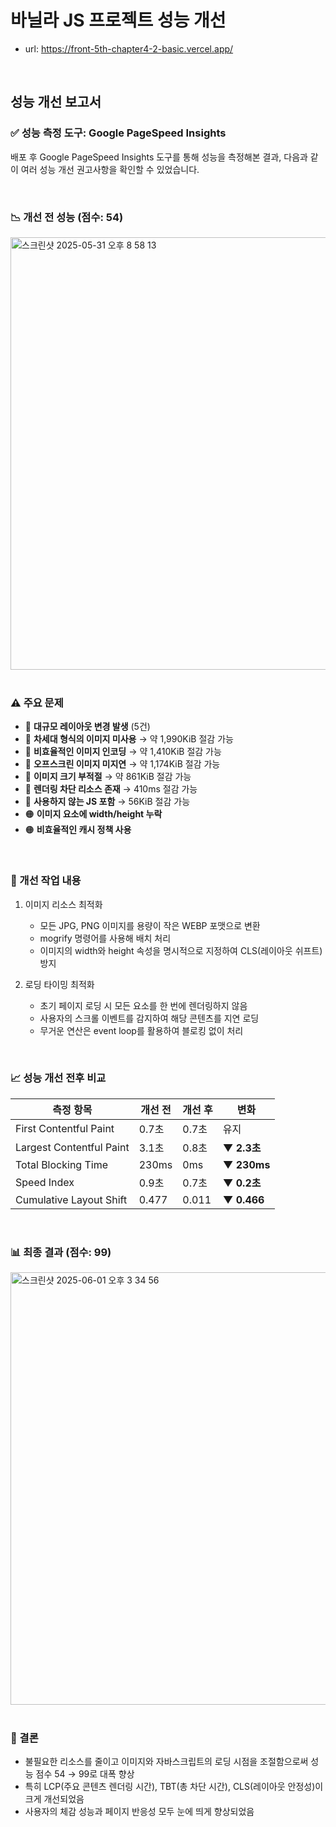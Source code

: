 # 바닐라 JS 프로젝트 성능 개선
- url: https://front-5th-chapter4-2-basic.vercel.app/

<br/>

## 성능 개선 보고서

### ✅ 성능 측정 도구: Google PageSpeed Insights
배포 후 Google PageSpeed Insights 도구를 통해 성능을 측정해본 결과, 다음과 같이 여러 성능 개선 권고사항을 확인할 수 있었습니다.

<br/>

### 📉 개선 전 성능 (점수: 54)

<img width="692" alt="스크린샷 2025-05-31 오후 8 58 13" src="https://github.com/user-attachments/assets/47c8e493-2f17-4f61-9c56-d67338eaf906" />

<br/>
<br/>

### ⚠️ 주요 문제 <br/>
- 🔴 **대규모 레이아웃 변경 발생** (5건)
- 🔴 **차세대 형식의 이미지 미사용** → 약 1,990KiB 절감 가능
- 🔴 **비효율적인 이미지 인코딩** → 약 1,410KiB 절감 가능
- 🔴 **오프스크린 이미지 미지연** → 약 1,174KiB 절감 가능
- 🔴 **이미지 크기 부적절** → 약 861KiB 절감 가능
- 🔴 **렌더링 차단 리소스 존재** → 410ms 절감 가능
- 🔴 **사용하지 않는 JS 포함** → 56KiB 절감 가능
- 🟠 **이미지 요소에 width/height 누락**
- 🟠 **비효율적인 캐시 정책 사용**

<br/>

### 🔧 개선 작업 내용
1. 이미지 리소스 최적화
    - 모든 JPG, PNG 이미지를 용량이 작은 WEBP 포맷으로 변환
    - mogrify 명령어를 사용해 배치 처리
    - 이미지의 width와 height 속성을 명시적으로 지정하여 CLS(레이아웃 쉬프트) 방지

2. 로딩 타이밍 최적화
    - 초기 페이지 로딩 시 모든 요소를 한 번에 렌더링하지 않음
    - 사용자의 스크롤 이벤트를 감지하여 해당 콘텐츠를 지연 로딩
    - 무거운 연산은 event loop를 활용하여 블로킹 없이 처리

<br />

### 📈 성능 개선 전후 비교
| 측정 항목                    | 개선 전  | 개선 후  | 변화          |
| ------------------------ | ----- | ----- | ----------- |
| First Contentful Paint   | 0.7초  | 0.7초  | 유지          |
| Largest Contentful Paint | 3.1초  | 0.8초  | **▼ 2.3초**  |
| Total Blocking Time      | 230ms | 0ms   | **▼ 230ms** |
| Speed Index              | 0.9초  | 0.7초  | **▼ 0.2초**  |
| Cumulative Layout Shift  | 0.477 | 0.011 | **▼ 0.466** |

<br />

### 📊 최종 결과 (점수: 99)
<img width="692" alt="스크린샷 2025-06-01 오후 3 34 56" src="https://github.com/user-attachments/assets/4d51c6cc-7a4d-4480-86d2-4768d37d3969" />

<br />
<br />

### 🧾 결론
- 불필요한 리소스를 줄이고 이미지와 자바스크립트의 로딩 시점을 조절함으로써 성능 점수 54 → 99로 대폭 향상
- 특히 LCP(주요 콘텐츠 렌더링 시간), TBT(총 차단 시간), CLS(레이아웃 안정성)이 크게 개선되었음
- 사용자의 체감 성능과 페이지 반응성 모두 눈에 띄게 향상되었음




